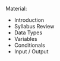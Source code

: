 Material:
* Introduction
* Syllabus Review
* Data Types
* Variables
* Conditionals
* Input / Output
